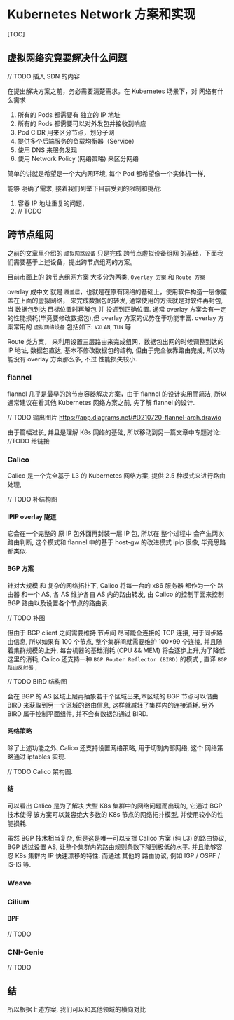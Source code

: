 # Kubernetes Network 方案和实现

[TOC]

## 虚拟网络究竟要解决什么问题

// TODO 插入 SDN 的内容

在提出解决方案之前，务必需要清楚需求。在 Kubernetes 场景下，对 网络有什么需求

1. 所有的 Pods 都需要有 独立的 IP 地址
2. 所有的 Pods 都需要可以对外发包并接收到响应
3. Pod CIDR 用来区分节点，划分子网
4. 提供多个后端服务的负载均衡器（Service）
5. 使用 DNS 来服务发现
6. 使用 Network Policy (网络策略) 来区分网络

简单的讲就是希望是一个大内网环境, 每个 Pod 都希望像一个实体机一样, 

能够 明确了需求, 接着我们列举下目前受到的限制和挑战:

1. 容器 IP 地址重复的问题，
2. // TODO

## 跨节点组网

之前的文章里介绍的 `虚拟网路设备` 只是完成 跨节点虚拟设备组网 的基础，下面我们需要基于上述设备，提出跨节点组网的方案。

目前市面上的 跨节点组网方案 大多分为两类, `Overlay 方案` 和 `Route 方案`

overlay 成中文 就是 `覆盖层`，也就是在原有网络的基础上，使用软件构造一层像覆盖在上面的虚拟网络， 来完成数据包的转发, 通常使用的方法就是对软件再封包, 当 数据包到达 目标位置时再解包 并 投递到正确位置. 通常 overlay 方案会有一定的性能损耗(毕竟要修改数据包),但 overlay 方案的优势在于功能丰富. overlay 方案常用的 `虚拟网络设备` 包括如下: `VXLAN`, `TUN` 等 

Route 类方案， 来利用设置三层路由来完成组网，数据包出网的时候调整到达的 IP 地址, 数据包直达, 基本不修改数据包的结构, 但由于完全依靠路由完成, 所以功能没有 overlay 方案那么多, 不过 性能损失较小.

### flannel

flannel 几乎是最早的跨节点容器解决方案，由于 flannel 的设计实用而简洁, 所以通常建议在看其他 Kubernetes 网络方案之前, 先了解 flannel 的设计.

// TODO 输出图片 https://app.diagrams.net/#D210720-flannel-arch.drawio

由于篇幅过长, 并且是理解 K8s 网络的基础, 所以移动到另一篇文章中专题讨论: //TODO 给链接

### Calico

Calico 是一个完全基于 L3 的 Kubernetes 网络方案, 提供 2.5 种模式来进行路由处理, 

// TODO 补结构图

#### IPIP  overlay 隧道

 它会在一个完整的 原 IP 包外面再封装一层 IP 包, 所以在 整个过程中 会产生两次路由判断,  这个模式和 flannel 中的基于 host-gw 的改进模式 ipip 很像, 毕竟思路都类似. 

#### BGP 方案

针对大规模 和 复杂的网络拓扑下, Calico 将每一台的 x86 服务器 都作为一个  路由器 和一个 AS, 各 AS 维护各自 AS 内的路由转发, 由 Calico 的控制平面来控制 BGP 路由以及设置各个节点的路由表.

// TODO 补图

但由于 BGP client 之间需要维持 节点间 尽可能全连接的 TCP 连接, 用于同步路由信息, 所以如果有 100 个节点, 整个集群间就需要维护 100*99 个连接, 并且随着集群规模的上升, 每台机器的基础消耗 (CPU && MEM) 将会逐步上升,为了降低这里的消耗, Calico 还支持一种 `BGP Router Reflector (BIRD)` 的模式 , 直译 `BGP 路由反射器` , 

// TODO BIRD 结构图

会在 BGP 的 AS 区域上层再抽象若干个区域出来,本区域的 BGP 节点可以借由 BIRD 来获取到另一个区域的路由信息, 这样就减轻了集群内的连接消耗. 另外 BIRD 属于控制平面组件, 并不会有数据包通过 BIRD.

#### 网络策略

除了上述功能之外, Calico 还支持设置网络策略, 用于切割内部网络, 这个 网络策略通过 iptables 实现.

// TODO Calico 架构图.

#### 结

可以看出 Calico 是为了解决 大型 K8s 集群中的网络问题而出现的, 它通过 BGP 技术使得 该方案可以兼容绝大多数的 K8s 节点的网络拓扑模型, 并使用较小的性能损耗.

虽然 BGP 技术相当复杂, 但是这是唯一可以支撑 Calico 方案 (纯 L3) 的路由协议, BGP 透过设置 AS, 让整个集群内的路由规则条数下降到极低的水平. 并且能够容忍 K8s 集群内 IP 快速漂移的特性.  而通过 其他的 路由协议, 例如 IGP / OSPF / IS-IS 等.

### Weave



### Cilium

#### BPF

// TODO

### CNI-Genie

// TODO

## 结

所以根据上述方案, 我们可以和其他领域的横向对比
